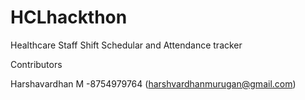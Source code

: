 # HCLhackthon

Healthcare Staff Shift Schedular and  Attendance tracker











Contributors

Harshavardhan M -8754979764 (harshvardhanmurugan@gmail.com)
